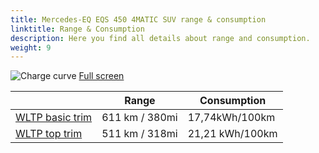 ```yaml
---
title: Mercedes-EQ EQS 450 4MATIC SUV range & consumption
linktitle: Range & Consumption
description: Here you find all details about range and consumption.
weight: 9
---
```

<!-- markdownlint-disable MD033 -->
![Charge curve](../range.svg  "Range information")
[Full screen](../range.svg)

| | Range  | Consumption  |
|----|-----|------|
| [WLTP basic trim](../../../../../guides/understandingrange/wltp/) | 611 km / 380mi |17,74kWh/100km | 
| [WLTP top trim](../../../../../guides/understandingrange/wltp/) | 511 km / 318mi | 21,21 kWh/100km | 
